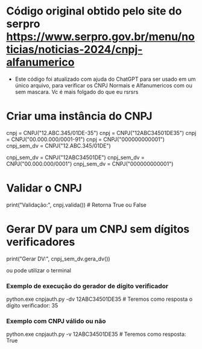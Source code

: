 # Código original obtido pelo site do serpro https://www.serpro.gov.br/menu/noticias/noticias-2024/cnpj-alfanumerico

* Este código foi atualizado com ajuda do ChatGPT para ser usado em um único arquivo, para verificar os CNPJ Normais e Alfanumericos com ou sem mascara.
    Vc é mais folgado do que eu rsrsrs

# Criar uma instância do CNPJ

cnpj = CNPJ("12.ABC.345/01DE-35")
cnpj = CNPJ("12ABC34501DE35")
cnpj = CNPJ("00.000.000/0001-91")
cnpj = CNPJ("000000000001")
cnpj_sem_dv = CNPJ("12.ABC.345/01DE")

cnpj_sem_dv = CNPJ("12ABC34501DE")
cnpj_sem_dv = CNPJ("00.000.000/0001")
cnpj_sem_dv = CNPJ("000000000001")

# Validar o CNPJ
print("Validação:", cnpj.valida())  # Retorna True ou False

# Gerar DV para um CNPJ sem dígitos verificadores
print("Gerar DV:", cnpj_sem_dv.gera_dv())

ou pode utilizar o terminal

### Exemplo de execução do gerador de dígito verificador
python.exe cnpjauth.py -dv 12ABC34501DE35 # Teremos como resposta o dígito verificador: 35

### Exemplo com CNPJ válido ou não
python.exe cnpjauth.py -v 12ABC34501DE35 # Teremos como resposta: True
